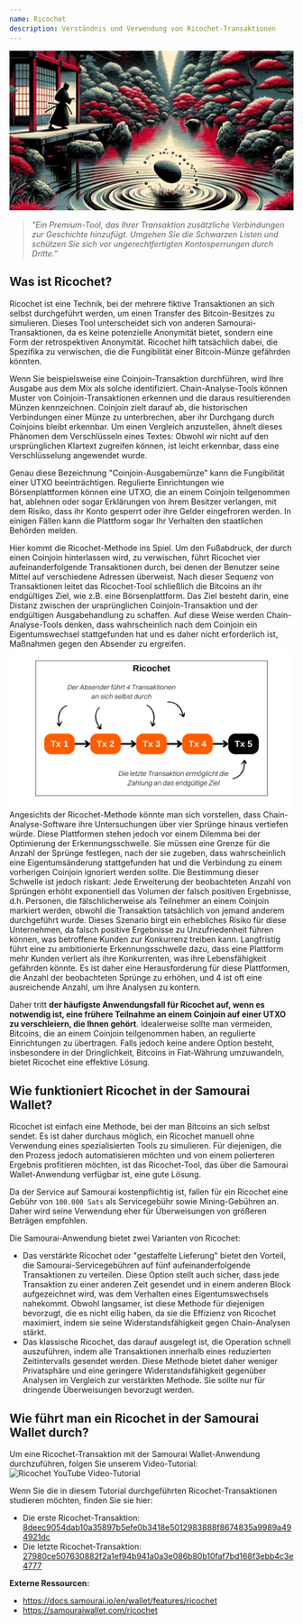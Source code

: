 ```yaml
---
name: Ricochet
description: Verständnis und Verwendung von Ricochet-Transaktionen
---
```

![cover ricochet](assets/cover.jpeg)

> *"Ein Premium-Tool, das Ihrer Transaktion zusätzliche Verbindungen zur Geschichte hinzufügt. Umgehen Sie die Schwarzen Listen und schützen Sie sich vor ungerechtfertigten Kontosperrungen durch Dritte."*

## Was ist Ricochet?
Ricochet ist eine Technik, bei der mehrere fiktive Transaktionen an sich selbst durchgeführt werden, um einen Transfer des Bitcoin-Besitzes zu simulieren. Dieses Tool unterscheidet sich von anderen Samourai-Transaktionen, da es keine potenzielle Anonymität bietet, sondern eine Form der retrospektiven Anonymität. Ricochet hilft tatsächlich dabei, die Spezifika zu verwischen, die die Fungibilität einer Bitcoin-Münze gefährden könnten.

Wenn Sie beispielsweise eine Coinjoin-Transaktion durchführen, wird Ihre Ausgabe aus dem Mix als solche identifiziert. Chain-Analyse-Tools können Muster von Coinjoin-Transaktionen erkennen und die daraus resultierenden Münzen kennzeichnen. Coinjoin zielt darauf ab, die historischen Verbindungen einer Münze zu unterbrechen, aber ihr Durchgang durch Coinjoins bleibt erkennbar. Um einen Vergleich anzustellen, ähnelt dieses Phänomen dem Verschlüsseln eines Textes: Obwohl wir nicht auf den ursprünglichen Klartext zugreifen können, ist leicht erkennbar, dass eine Verschlüsselung angewendet wurde.

Genau diese Bezeichnung "Coinjoin-Ausgabemünze" kann die Fungibilität einer UTXO beeinträchtigen. Regulierte Einrichtungen wie Börsenplattformen können eine UTXO, die an einem Coinjoin teilgenommen hat, ablehnen oder sogar Erklärungen von ihrem Besitzer verlangen, mit dem Risiko, dass ihr Konto gesperrt oder ihre Gelder eingefroren werden. In einigen Fällen kann die Plattform sogar Ihr Verhalten den staatlichen Behörden melden.

Hier kommt die Ricochet-Methode ins Spiel. Um den Fußabdruck, der durch einen Coinjoin hinterlassen wird, zu verwischen, führt Ricochet vier aufeinanderfolgende Transaktionen durch, bei denen der Benutzer seine Mittel auf verschiedene Adressen überweist. Nach dieser Sequenz von Transaktionen leitet das Ricochet-Tool schließlich die Bitcoins an ihr endgültiges Ziel, wie z.B. eine Börsenplattform. Das Ziel besteht darin, eine Distanz zwischen der ursprünglichen Coinjoin-Transaktion und der endgültigen Ausgabehandlung zu schaffen. Auf diese Weise werden Chain-Analyse-Tools denken, dass wahrscheinlich nach dem Coinjoin ein Eigentumswechsel stattgefunden hat und es daher nicht erforderlich ist, Maßnahmen gegen den Absender zu ergreifen.
![ricochet diagram](assets/de/1.webp)
Angesichts der Ricochet-Methode könnte man sich vorstellen, dass Chain-Analyse-Software ihre Untersuchungen über vier Sprünge hinaus vertiefen würde. Diese Plattformen stehen jedoch vor einem Dilemma bei der Optimierung der Erkennungsschwelle. Sie müssen eine Grenze für die Anzahl der Sprünge festlegen, nach der sie zugeben, dass wahrscheinlich eine Eigentumsänderung stattgefunden hat und die Verbindung zu einem vorherigen Coinjoin ignoriert werden sollte. Die Bestimmung dieser Schwelle ist jedoch riskant: Jede Erweiterung der beobachteten Anzahl von Sprüngen erhöht exponentiell das Volumen der falsch positiven Ergebnisse, d.h. Personen, die fälschlicherweise als Teilnehmer an einem Coinjoin markiert werden, obwohl die Transaktion tatsächlich von jemand anderem durchgeführt wurde. Dieses Szenario birgt ein erhebliches Risiko für diese Unternehmen, da falsch positive Ergebnisse zu Unzufriedenheit führen können, was betroffene Kunden zur Konkurrenz treiben kann. Langfristig führt eine zu ambitionierte Erkennungsschwelle dazu, dass eine Plattform mehr Kunden verliert als ihre Konkurrenten, was ihre Lebensfähigkeit gefährden könnte. Es ist daher eine Herausforderung für diese Plattformen, die Anzahl der beobachteten Sprünge zu erhöhen, und 4 ist oft eine ausreichende Anzahl, um ihre Analysen zu kontern.

Daher tritt **der häufigste Anwendungsfall für Ricochet auf, wenn es notwendig ist, eine frühere Teilnahme an einem Coinjoin auf einer UTXO zu verschleiern, die Ihnen gehört**. Idealerweise sollte man vermeiden, Bitcoins, die an einem Coinjoin teilgenommen haben, an regulierte Einrichtungen zu übertragen. Falls jedoch keine andere Option besteht, insbesondere in der Dringlichkeit, Bitcoins in Fiat-Währung umzuwandeln, bietet Ricochet eine effektive Lösung.

## Wie funktioniert Ricochet in der Samourai Wallet?
Ricochet ist einfach eine Methode, bei der man Bitcoins an sich selbst sendet. Es ist daher durchaus möglich, ein Ricochet manuell ohne Verwendung eines spezialisierten Tools zu simulieren. Für diejenigen, die den Prozess jedoch automatisieren möchten und von einem polierteren Ergebnis profitieren möchten, ist das Ricochet-Tool, das über die Samourai Wallet-Anwendung verfügbar ist, eine gute Lösung.

Da der Service auf Samourai kostenpflichtig ist, fallen für ein Ricochet eine Gebühr von `100.000 Sats` als Servicegebühr sowie Mining-Gebühren an. Daher wird seine Verwendung eher für Überweisungen von größeren Beträgen empfohlen.

Die Samourai-Anwendung bietet zwei Varianten von Ricochet:
- Das verstärkte Ricochet oder "gestaffelte Lieferung" bietet den Vorteil, die Samourai-Servicegebühren auf fünf aufeinanderfolgende Transaktionen zu verteilen. Diese Option stellt auch sicher, dass jede Transaktion zu einer anderen Zeit gesendet und in einem anderen Block aufgezeichnet wird, was dem Verhalten eines Eigentumswechsels nahekommt. Obwohl langsamer, ist diese Methode für diejenigen bevorzugt, die es nicht eilig haben, da sie die Effizienz von Ricochet maximiert, indem sie seine Widerstandsfähigkeit gegen Chain-Analysen stärkt.
- Das klassische Ricochet, das darauf ausgelegt ist, die Operation schnell auszuführen, indem alle Transaktionen innerhalb eines reduzierten Zeitintervalls gesendet werden. Diese Methode bietet daher weniger Privatsphäre und eine geringere Widerstandsfähigkeit gegenüber Analysen im Vergleich zur verstärkten Methode. Sie sollte nur für dringende Überweisungen bevorzugt werden.

## Wie führt man ein Ricochet in der Samourai Wallet durch?
Um eine Ricochet-Transaktion mit der Samourai Wallet-Anwendung durchzuführen, folgen Sie unserem Video-Tutorial:
![Ricochet YouTube Video-Tutorial](https://youtu.be/Gsz0zuVo3N4)

Wenn Sie die in diesem Tutorial durchgeführten Ricochet-Transaktionen studieren möchten, finden Sie sie hier:
- Die erste Ricochet-Transaktion: [8deec9054dab10a35897b5efe0b3418e5012983888f8674835a9989a494921dc](https://mempool.space/fr/testnet/tx/8deec9054dab10a35897b5efe0b3418e5012983888f8674835a9989a494921dc)
- Die letzte Ricochet-Transaktion: [27980ce507630882f2a1ef94b941a0a3e086b80b10faf7bd168f3ebb4c3e4777](https://mempool.space/fr/testnet/tx/27980ce507630882f2a1ef94b941a0a3e086b80b10faf7bd168f3ebb4c3e4777)

**Externe Ressourcen:**
- https://docs.samourai.io/en/wallet/features/ricochet
- https://samouraiwallet.com/ricochet
